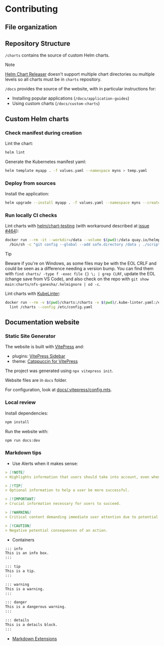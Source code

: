 # Contributing

## File organization

## Repository Structure

`/charts` contains the source of custom Helm charts.

> [!NOTE]
> [Helm Chart Releaser](https://github.com/helm/chart-releaser) doesn't support multiple chart directories ou multiple levels so all charts must be in `charts` repository.

`/docs` provides the source of the website, with in particular instructions for:

- Installing popular applications (`/docs/application-guides`)
- Using custom charts (`/docs/custom-charts`)

## Custom Helm charts

### Check manifest during creation

Lint the chart:

```bash
helm lint
```

Generate the Kubernetes manifest yaml:

```bash
helm template myapp . -f values.yaml --namespace myns > temp.yaml
```

### Deploy from sources

Install the application:

```bash
helm upgrade --install myapp . -f values.yaml --namespace myns --create-namespace --debug > output.yaml
```

### Run locally CI checks

Lint charts with [helm/chart-testing](https://github.com/helm/chart-testing) (with workaround described at [issue #464](https://github.com/helm/chart-testing/issues/464)):

```bash
docker run --rm -it --workdir=/data --volume $(pwd):/data quay.io/helmpack/chart-testing:v3.13.0 \
  /bin/sh -c "git config --global --add safe.directory /data ; ./scripts/add_helm_repo.sh ; ct lint --target-branch main"
```

> [!TIP]
> Beware if you're on Windows, as some files may be with the EOL CRLF and could be seen as a difference needing a version bump.
> You can find them with `find charts/ -type f -exec file {} \; | grep CLRF`, update the EOL (change save from VS Code), and also check on the repo with `git show main:charts/nfs-ganesha/.helmignore | od -c`.

Lint charts with [KubeLinter](https://docs.kubelinter.io/):

```bash
docker run --rm -v $(pwd)/charts:/charts -v $(pwd)/.kube-linter.yaml:/etc/config.yaml stackrox/kube-linter \
  lint /charts --config /etc/config.yaml
```

## Documentation website

### Static Site Generator

The website is built with [VitePress](https://vitepress.dev/) and:

- plugins: [VitePress Sidebar](https://vitepress-sidebar.cdget.com/)
- theme: [Catppuccin for VitePress](https://vitepress.catppuccin.com/)

The project was generated using `npx vitepress init`.

Website files are in `docs` folder.

For configuration, look at [docs/.vitepress/config.mts](docs/.vitepress/config.mts).

### Local review

Install dependencies:

```bash
npm install
```

Run the website with:

```bash
npm run docs:dev
```

### Markdown tips

- Use Alerts when it makes sense:

```md
> [!NOTE]
> Highlights information that users should take into account, even when skimming.

> [!TIP]
> Optional information to help a user be more successful.

> [!IMPORTANT]
> Crucial information necessary for users to succeed.

> [!WARNING]
> Critical content demanding immediate user attention due to potential risks.

> [!CAUTION]
> Negative potential consequences of an action.
```

- Containers

```md
::: info
This is an info box.
:::

::: tip
This is a tip.
:::

::: warning
This is a warning.
:::

::: danger
This is a dangerous warning.
:::

::: details
This is a details block.
:::
```

- [Markdown Extensions](https://vitepress.dev/guide/markdown)

